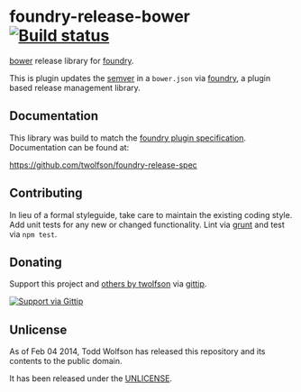 # foundry-release-bower [![Build status](https://travis-ci.org/twolfson/foundry-release-bower.png?branch=master)](https://travis-ci.org/twolfson/foundry-release-bower)

[bower][] release library for [foundry][].

This is plugin updates the [semver][] in a `bower.json` via [foundry][], a plugin based release management library.

[bower]: http://bower.io/
[foundry]: https://github.com/twolfson/foundry
[semver]: http://semver.org/

## Documentation
This library was build to match the [foundry plugin specification][spec]. Documentation can be found at:

https://github.com/twolfson/foundry-release-spec

[spec]: https://github.com/twolfson/foundry-release-spec

## Contributing
In lieu of a formal styleguide, take care to maintain the existing coding style. Add unit tests for any new or changed functionality. Lint via [grunt](https://github.com/gruntjs/grunt) and test via `npm test`.

## Donating
Support this project and [others by twolfson][gittip] via [gittip][].

[![Support via Gittip][gittip-badge]][gittip]

[gittip-badge]: https://rawgithub.com/twolfson/gittip-badge/master/dist/gittip.png
[gittip]: https://www.gittip.com/twolfson/

## Unlicense
As of Feb 04 2014, Todd Wolfson has released this repository and its contents to the public domain.

It has been released under the [UNLICENSE][].

[UNLICENSE]: UNLICENSE
